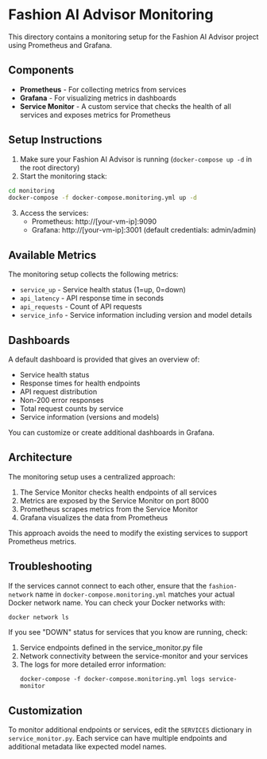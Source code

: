# Fashion AI Advisor Monitoring

This directory contains a monitoring setup for the Fashion AI Advisor project using Prometheus and Grafana.

## Components

* **Prometheus** - For collecting metrics from services
* **Grafana** - For visualizing metrics in dashboards
* **Service Monitor** - A custom service that checks the health of all services and exposes metrics for Prometheus

## Setup Instructions

1. Make sure your Fashion AI Advisor is running (`docker-compose up -d` in the root directory)
2. Start the monitoring stack:

```bash
cd monitoring
docker-compose -f docker-compose.monitoring.yml up -d
```

3. Access the services:
   - Prometheus: http://[your-vm-ip]:9090
   - Grafana: http://[your-vm-ip]:3001 (default credentials: admin/admin)

## Available Metrics

The monitoring setup collects the following metrics:

- `service_up` - Service health status (1=up, 0=down)
- `api_latency` - API response time in seconds
- `api_requests` - Count of API requests
- `service_info` - Service information including version and model details

## Dashboards

A default dashboard is provided that gives an overview of:
- Service health status
- Response times for health endpoints
- API request distribution
- Non-200 error responses
- Total request counts by service
- Service information (versions and models)

You can customize or create additional dashboards in Grafana.

## Architecture

The monitoring setup uses a centralized approach:
1. The Service Monitor checks health endpoints of all services
2. Metrics are exposed by the Service Monitor on port 8000
3. Prometheus scrapes metrics from the Service Monitor
4. Grafana visualizes the data from Prometheus

This approach avoids the need to modify the existing services to support Prometheus metrics.

## Troubleshooting

If the services cannot connect to each other, ensure that the `fashion-network` name in `docker-compose.monitoring.yml` matches your actual Docker network name. You can check your Docker networks with:

```bash
docker network ls
```

If you see "DOWN" status for services that you know are running, check:
1. Service endpoints defined in the service_monitor.py file
2. Network connectivity between the service-monitor and your services
3. The logs for more detailed error information:
   ```
   docker-compose -f docker-compose.monitoring.yml logs service-monitor
   ```

## Customization

To monitor additional endpoints or services, edit the `SERVICES` dictionary in `service_monitor.py`. Each service can have multiple endpoints and additional metadata like expected model names. 